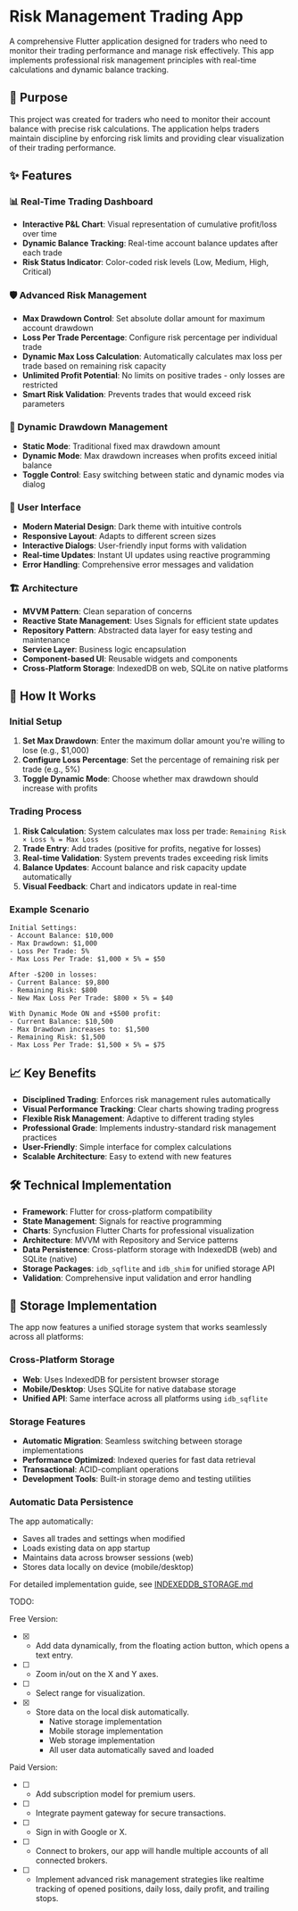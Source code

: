 # Risk Management Trading App

A comprehensive Flutter application designed for traders who need to monitor their trading performance and manage risk effectively. This app implements professional risk management principles with real-time calculations and dynamic balance tracking.

## 🎯 Purpose

This project was created for traders who need to monitor their account balance with precise risk calculations. The application helps traders maintain discipline by enforcing risk limits and providing clear visualization of their trading performance.

## ✨ Features

### 📊 Real-Time Trading Dashboard
- **Interactive P&L Chart**: Visual representation of cumulative profit/loss over time
- **Dynamic Balance Tracking**: Real-time account balance updates after each trade
- **Risk Status Indicator**: Color-coded risk levels (Low, Medium, High, Critical)

### 🛡️ Advanced Risk Management
- **Max Drawdown Control**: Set absolute dollar amount for maximum account drawdown
- **Loss Per Trade Percentage**: Configure risk percentage per individual trade
- **Dynamic Max Loss Calculation**: Automatically calculates max loss per trade based on remaining risk capacity
- **Unlimited Profit Potential**: No limits on positive trades - only losses are restricted
- **Smart Risk Validation**: Prevents trades that would exceed risk parameters

### 🔄 Dynamic Drawdown Management
- **Static Mode**: Traditional fixed max drawdown amount
- **Dynamic Mode**: Max drawdown increases when profits exceed initial balance
- **Toggle Control**: Easy switching between static and dynamic modes via dialog

### 📱 User Interface
- **Modern Material Design**: Dark theme with intuitive controls
- **Responsive Layout**: Adapts to different screen sizes
- **Interactive Dialogs**: User-friendly input forms with validation
- **Real-time Updates**: Instant UI updates using reactive programming
- **Error Handling**: Comprehensive error messages and validation

### 🏗️ Architecture
- **MVVM Pattern**: Clean separation of concerns
- **Reactive State Management**: Uses Signals for efficient state updates
- **Repository Pattern**: Abstracted data layer for easy testing and maintenance
- **Service Layer**: Business logic encapsulation
- **Component-based UI**: Reusable widgets and components
- **Cross-Platform Storage**: IndexedDB on web, SQLite on native platforms

## 🔧 How It Works

### Initial Setup
1. **Set Max Drawdown**: Enter the maximum dollar amount you're willing to lose (e.g., $1,000)
2. **Configure Loss Percentage**: Set the percentage of remaining risk per trade (e.g., 5%)
3. **Toggle Dynamic Mode**: Choose whether max drawdown should increase with profits

### Trading Process
1. **Risk Calculation**: System calculates max loss per trade: `Remaining Risk × Loss % = Max Loss`
2. **Trade Entry**: Add trades (positive for profits, negative for losses)
3. **Real-time Validation**: System prevents trades exceeding risk limits
4. **Balance Updates**: Account balance and risk capacity update automatically
5. **Visual Feedback**: Chart and indicators update in real-time

### Example Scenario
```
Initial Settings:
- Account Balance: $10,000
- Max Drawdown: $1,000
- Loss Per Trade: 5%
- Max Loss Per Trade: $1,000 × 5% = $50

After -$200 in losses:
- Current Balance: $9,800
- Remaining Risk: $800
- New Max Loss Per Trade: $800 × 5% = $40

With Dynamic Mode ON and +$500 profit:
- Current Balance: $10,500
- Max Drawdown increases to: $1,500
- Remaining Risk: $1,500
- Max Loss Per Trade: $1,500 × 5% = $75
```

## 📈 Key Benefits

- **Disciplined Trading**: Enforces risk management rules automatically
- **Visual Performance Tracking**: Clear charts showing trading progress
- **Flexible Risk Management**: Adaptive to different trading styles
- **Professional Grade**: Implements industry-standard risk management practices
- **User-Friendly**: Simple interface for complex calculations
- **Scalable Architecture**: Easy to extend with new features

## 🛠️ Technical Implementation

- **Framework**: Flutter for cross-platform compatibility
- **State Management**: Signals for reactive programming
- **Charts**: Syncfusion Flutter Charts for professional visualization
- **Architecture**: MVVM with Repository and Service patterns
- **Data Persistence**: Cross-platform storage with IndexedDB (web) and SQLite (native)
- **Storage Packages**: `idb_sqflite` and `idb_shim` for unified storage API
- **Validation**: Comprehensive input validation and error handling

## 💾 Storage Implementation

The app now features a unified storage system that works seamlessly across all platforms:

### Cross-Platform Storage
- **Web**: Uses IndexedDB for persistent browser storage
- **Mobile/Desktop**: Uses SQLite for native database storage
- **Unified API**: Same interface across all platforms using `idb_sqflite`

### Storage Features
- **Automatic Migration**: Seamless switching between storage implementations
- **Performance Optimized**: Indexed queries for fast data retrieval
- **Transactional**: ACID-compliant operations
- **Development Tools**: Built-in storage demo and testing utilities

### Automatic Data Persistence
The app automatically:
- Saves all trades and settings when modified
- Loads existing data on app startup
- Maintains data across browser sessions (web)
- Stores data locally on device (mobile/desktop)

For detailed implementation guide, see [INDEXEDDB_STORAGE.md](INDEXEDDB_STORAGE.md)

TODO:

Free Version:
- [x] - Add data dynamically, from the floating action button, which opens a text entry.
- [ ] - Zoom in/out on the X and Y axes.
- [ ] - Select range for visualization.
- [x] - Store data on the local disk automatically.
      - Native storage implementation
      - Mobile storage implementation
      - Web storage implementation
      - All user data automatically saved and loaded

Paid Version:
- [ ] - Add subscription model for premium users.
- [ ] - Integrate payment gateway for secure transactions.
- [ ] - Sign in with Google or X.
- [ ] - Connect to brokers, our app will handle multiple accounts of all connected brokers.
- [ ] - Implement advanced risk management strategies like realtime tracking of opened positions, daily loss, daily profit, and trailing stops.
